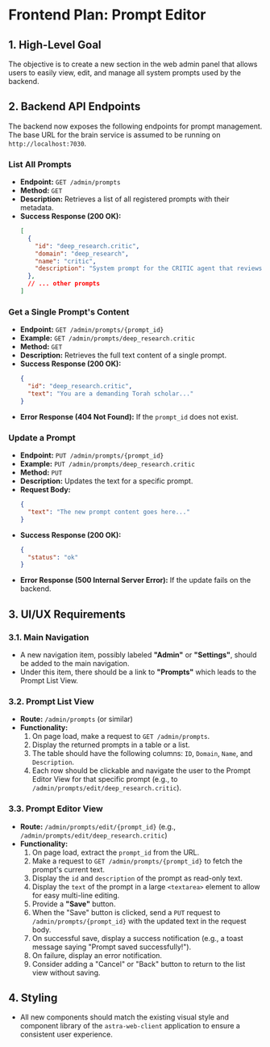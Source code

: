 # Frontend Plan: Prompt Editor

## 1. High-Level Goal

The objective is to create a new section in the web admin panel that allows users to easily view, edit, and manage all system prompts used by the backend.

## 2. Backend API Endpoints

The backend now exposes the following endpoints for prompt management. The base URL for the brain service is assumed to be running on `http://localhost:7030`.

### List All Prompts

- **Endpoint:** `GET /admin/prompts`
- **Method:** `GET`
- **Description:** Retrieves a list of all registered prompts with their metadata.
- **Success Response (200 OK):**
  ```json
  [
    {
      "id": "deep_research.critic",
      "domain": "deep_research",
      "name": "critic",
      "description": "System prompt for the CRITIC agent that reviews research drafts."
    },
    // ... other prompts
  ]
  ```

### Get a Single Prompt's Content

- **Endpoint:** `GET /admin/prompts/{prompt_id}`
- **Example:** `GET /admin/prompts/deep_research.critic`
- **Method:** `GET`
- **Description:** Retrieves the full text content of a single prompt.
- **Success Response (200 OK):**
  ```json
  {
    "id": "deep_research.critic",
    "text": "You are a demanding Torah scholar..."
  }
  ```
- **Error Response (404 Not Found):** If the `prompt_id` does not exist.

### Update a Prompt

- **Endpoint:** `PUT /admin/prompts/{prompt_id}`
- **Example:** `PUT /admin/prompts/deep_research.critic`
- **Method:** `PUT`
- **Description:** Updates the text for a specific prompt.
- **Request Body:**
  ```json
  {
    "text": "The new prompt content goes here..."
  }
  ```
- **Success Response (200 OK):**
  ```json
  {
    "status": "ok"
  }
  ```
- **Error Response (500 Internal Server Error):** If the update fails on the backend.

## 3. UI/UX Requirements

### 3.1. Main Navigation

- A new navigation item, possibly labeled **"Admin"** or **"Settings"**, should be added to the main navigation.
- Under this item, there should be a link to **"Prompts"** which leads to the Prompt List View.

### 3.2. Prompt List View

- **Route:** `/admin/prompts` (or similar)
- **Functionality:**
  1. On page load, make a request to `GET /admin/prompts`.
  2. Display the returned prompts in a table or a list.
  3. The table should have the following columns: `ID`, `Domain`, `Name`, and `Description`.
  4. Each row should be clickable and navigate the user to the Prompt Editor View for that specific prompt (e.g., to `/admin/prompts/edit/deep_research.critic`).

### 3.3. Prompt Editor View

- **Route:** `/admin/prompts/edit/{prompt_id}` (e.g., `/admin/prompts/edit/deep_research.critic`)
- **Functionality:**
  1. On page load, extract the `prompt_id` from the URL.
  2. Make a request to `GET /admin/prompts/{prompt_id}` to fetch the prompt's current text.
  3. Display the `id` and `description` of the prompt as read-only text.
  4. Display the `text` of the prompt in a large `<textarea>` element to allow for easy multi-line editing.
  5. Provide a **"Save"** button.
  6. When the "Save" button is clicked, send a `PUT` request to `/admin/prompts/{prompt_id}` with the updated text in the request body.
  7. On successful save, display a success notification (e.g., a toast message saying "Prompt saved successfully!").
  8. On failure, display an error notification.
  9. Consider adding a "Cancel" or "Back" button to return to the list view without saving.

## 4. Styling

- All new components should match the existing visual style and component library of the `astra-web-client` application to ensure a consistent user experience.

